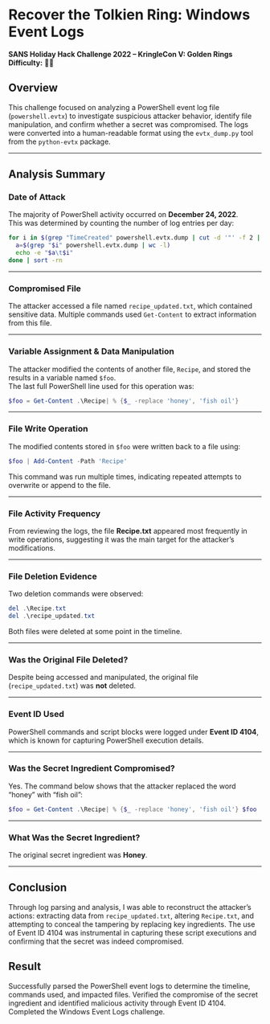 # Recover the Tolkien Ring: Windows Event Logs  
**SANS Holiday Hack Challenge 2022 – KringleCon V: Golden Rings**  
**Difficulty:** 🎄🎄

## Overview  
This challenge focused on analyzing a PowerShell event log file (`powershell.evtx`) to investigate suspicious attacker behavior, identify file manipulation, and confirm whether a secret was compromised. The logs were converted into a human-readable format using the `evtx_dump.py` tool from the `python-evtx` package.

---

## Analysis Summary

###  Date of Attack  
The majority of PowerShell activity occurred on **December 24, 2022**.  
This was determined by counting the number of log entries per day:

```bash
for i in $(grep "TimeCreated" powershell.evtx.dump | cut -d '"' -f 2 | cut -d " " -f 1 | sort | uniq); do 
  a=$(grep "$i" powershell.evtx.dump | wc -l) 
  echo -e "$a\t$i" 
done | sort -rn
```

---

###  Compromised File  
The attacker accessed a file named `recipe_updated.txt`, which contained sensitive data. Multiple commands used `Get-Content` to extract information from this file.

---

###  Variable Assignment & Data Manipulation  
The attacker modified the contents of another file, `Recipe`, and stored the results in a variable named `$foo`.  
The last full PowerShell line used for this operation was:

```powershell
$foo = Get-Content .\Recipe| % {$_ -replace 'honey', 'fish oil'}
```

---

###  File Write Operation  
The modified contents stored in `$foo` were written back to a file using:

```powershell
$foo | Add-Content -Path 'Recipe'
```

This command was run multiple times, indicating repeated attempts to overwrite or append to the file.

---

###  File Activity Frequency  
From reviewing the logs, the file **Recipe.txt** appeared most frequently in write operations, suggesting it was the main target for the attacker’s modifications.

---

###  File Deletion Evidence  
Two deletion commands were observed:

```powershell
del .\Recipe.txt
del .\recipe_updated.txt
```

Both files were deleted at some point in the timeline.

---

###  Was the Original File Deleted?  
Despite being accessed and manipulated, the original file (`recipe_updated.txt`) was **not** deleted.

---

###  Event ID Used  
PowerShell commands and script blocks were logged under **Event ID 4104**, which is known for capturing PowerShell execution details.

---

###  Was the Secret Ingredient Compromised?  
Yes. The command below shows that the attacker replaced the word “honey” with “fish oil”:

```powershell
$foo = Get-Content .\Recipe| % {$_ -replace 'honey', 'fish oil'} $foo | Add-Content -Path 'recipe_updated.txt'
```

---

###  What Was the Secret Ingredient?  
The original secret ingredient was **Honey**.

---

## Conclusion  
Through log parsing and analysis, I was able to reconstruct the attacker’s actions: extracting data from `recipe_updated.txt`, altering `Recipe.txt`, and attempting to conceal the tampering by replacing key ingredients. The use of Event ID 4104 was instrumental in capturing these script executions and confirming that the secret was indeed compromised.

## Result  
Successfully parsed the PowerShell event logs to determine the timeline, commands used, and impacted files. Verified the compromise of the secret ingredient and identified malicious activity through Event ID 4104. Completed the Windows Event Logs challenge.
